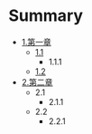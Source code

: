 # Summary

* [1.第一章](README.md)
   * [1.1](1.1.1.md)
       * 1.1.1
   * [1.2](1.2.1.md)
* [2.第二章](chapter1.md)
   * 2.1
       * 2.1.1
   * 2.2
       * 2.2.1

